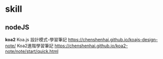 # skill

## nodeJS

**koa2**
Koa.js 設計模式-學習筆記
https://chenshenhai.github.io/koajs-design-note/
Koa2進階學習筆記
https://chenshenhai.github.io/koa2-note/note/start/quick.html
